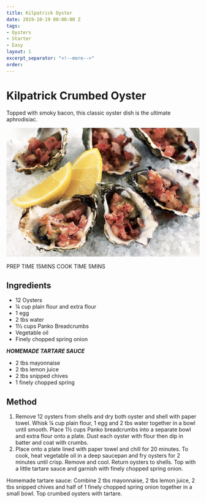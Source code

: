 ```yaml
---
title: Kilpatrick Oyster
date: 2019-10-19 00:00:00 Z
tags:
- Oysters
- Starter
- Easy
layout: 1
excerpt_separator: "<!--more-->"
order:
---
```


# Kilpatrick Crumbed Oyster

Topped with smoky bacon, this classic oyster dish is the ultimate aphrodisiac.

<!--more-->

[![Kilpatrickoysters](/_uploads/kilpatrickoysters.png)](/_uploads/kilpatrickoysters.png)

PREP TIME 15MINS
COOK TIME 5MINS

## Ingredients

- 12 Oysters
- ¼ cup plain flour and extra flour
- 1 egg
- 2 tbs water
- 1½ cups Panko Breadcrumbs
- Vegetable oil
- Finely chopped spring onion

_**HOMEMADE TARTARE SAUCE**_
- 2 tbs mayonnaise
- 2 tbs lemon juice
- 2 tbs snipped chives
- 1 finely chopped spring

## Method
1. Remove 12 oysters from shells and dry both oyster and shell with paper towel. Whisk ¼ cup plain flour, 1 egg and 2 tbs water together in a bowl until smooth. Place 1½ cups Panko breadcrumbs into a separate bowl and extra flour onto a plate. Dust each oyster with flour then dip in batter and coat with crumbs.
2. Place onto a plate lined with paper towel and chill for 20 minutes. To cook, heat vegetable oil in a deep saucepan and fry oysters for 2 minutes until crisp. Remove and cool. Return oysters to shells. Top with a little tartare sauce and garnish with finely chopped spring onion.


Homemade tartare sauce: Combine 2 tbs mayonnaise, 2 tbs lemon juice, 2 tbs snipped chives and half of 1 finely chopped spring onion together in a small bowl. Top crumbed oysters with tartare.
